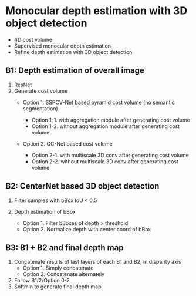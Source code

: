 # Monocular depth estimation with 3D object detection

+ 4D cost volume
+ Supervised monocular depth estimation
+ Refine depth estimation with 3D object detection

## B1: Depth estimation of overall image

1. ResNet
2. Generate cost volume
   + Option 1. SSPCV-Net based pyramid cost volume (no semantic segmentation)
     + Option 1-1. with aggregation module after generating cost volume
     + Option 1-2. without aggregation module after generating cost volume
   
   + Option 2. GC-Net based cost volume

     + Option 2-1. with multiscale 3D conv after generating cost volume
     + Option 2-2. without multiscale 3D conv after generating cost volume

## B2: CenterNet based 3D object detection

1. Filter samples with bBox IoU < 0.5
2. Depth estimation of bBox

   + Option 1. Filter bBoxes of depth > threshold
   + Option 2. Normalize depth with center coord of bBox

## B3: B1 + B2 and final depth map

1. Concatenate results of last layers of each B1 and B2, in disparity axis
   + Option 1. Simply concatenate
   + Option 2. Concatenate alternately
2. Follow B1/2/Option 0-2
3. Softmin to generate final depth map